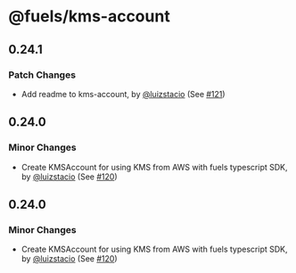 # @fuels/kms-account

## 0.24.1

### Patch Changes

- Add readme to kms-account, by [@luizstacio](https://github.com/luizstacio) (See [#121](https://github.com/FuelLabs/fuels-npm-packs/pull/121))

## 0.24.0

### Minor Changes

- Create KMSAccount for using KMS from AWS with fuels typescript SDK, by [@luizstacio](https://github.com/luizstacio) (See [#120](https://github.com/FuelLabs/fuels-npm-packs/pull/120))

## 0.24.0

### Minor Changes

- Create KMSAccount for using KMS from AWS with fuels typescript SDK, by [@luizstacio](https://github.com/luizstacio) (See [#120](https://github.com/FuelLabs/fuels-npm-packs/pull/120))

